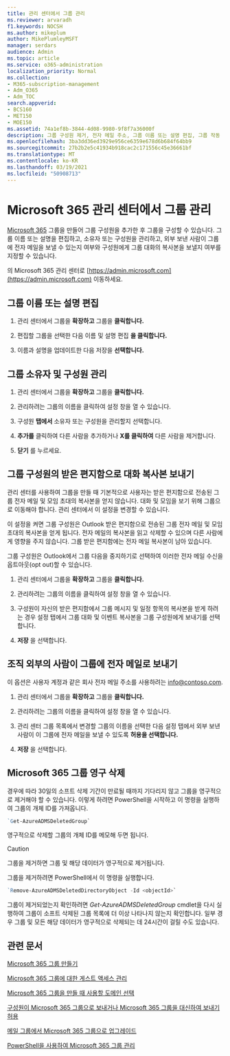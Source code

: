 ```yaml
---
title: 관리 센터에서 그룹 관리
ms.reviewer: arvaradh
f1.keywords: NOCSH
ms.author: mikeplum
author: MikePlumleyMSFT
manager: serdars
audience: Admin
ms.topic: article
ms.service: o365-administration
localization_priority: Normal
ms.collection:
- M365-subscription-management
- Adm_O365
- Adm_TOC
search.appverid:
- BCS160
- MET150
- MOE150
ms.assetid: 74a1ef8b-3844-4d08-9980-9f8f7a36000f
description: 그룹 구성원 제거, 전자 메일 주소, 그룹 이름 또는 설명 편집, 그룹 작동 방식 사용자 지정 등 Microsoft 365 그룹을 관리하는 방법을 학습합니다.
ms.openlocfilehash: 3ba3dd36ed3929e956ce6359e678d6b684f64bb9
ms.sourcegitcommit: 27b2b2e5c41934b918cac2c171556c45e36661bf
ms.translationtype: MT
ms.contentlocale: ko-KR
ms.lasthandoff: 03/19/2021
ms.locfileid: "50908713"
---
```

# <a name="manage-a-group-in-the-microsoft-365-admin-center"></a>Microsoft 365 관리 센터에서 그룹 관리

[Microsoft 365](create-groups.md) 그룹을 만들어 그룹 구성원을 추가한 후 그룹을 구성할 수 있습니다. 그룹 이름 또는 설명을 편집하고, 소유자 또는 구성원을 관리하고, 외부 보낸 사람이 그룹에 전자 메일을 보낼 수 있는지 여부와 구성원에게 그룹 대화의 복사본을 보낼지 여부를 지정할 수 있습니다.

의 Microsoft 365 관리 센터로 [https://admin.microsoft.com](https://admin.microsoft.com) 이동하세요.

## <a name="edit-the-group-name-or-description"></a>그룹 이름 또는 설명 편집

1. 관리 센터에서 그룹을 **확장하고** 그룹을 **클릭합니다.**

2. 편집할 그룹을 선택한 다음 이름 및 설명 편집 **을 클릭합니다.**

3. 이름과 설명을 업데이트한 다음 저장을 **선택합니다.**

## <a name="manage-group-owners-and-members"></a>그룹 소유자 및 구성원 관리

1. 관리 센터에서 그룹을 **확장하고** 그룹을 **클릭합니다.**

2. 관리하려는 그룹의 이름을 클릭하여 설정 창을 열 수 있습니다.

3. 구성원 **탭에서** 소유자 또는 구성원을 관리할지 선택합니다.

4. **추가를** 클릭하여 다른 사람을 추가하거나 **X를 클릭하여** 다른 사람을 제거합니다.

5. **닫기** 를 누르세요.

## <a name="send-copies-of-conversations-to-group-members-inboxes"></a>그룹 구성원의 받은 편지함으로 대화 복사본 보내기
  
관리 센터를 사용하여 그룹을 만들 때 기본적으로 사용자는 받은 편지함으로 전송된 그룹 전자 메일 및 모임 초대의 복사본을 얻지 않습니다. 대화 및 모임을 보기 위해 그룹으로 이동해야 합니다. 관리 센터에서 이 설정을 변경할 수 있습니다.

이 설정을 켜면 그룹 구성원은 Outlook 받은 편지함으로 전송된 그룹 전자 메일 및 모임 초대의 복사본을 얻게 됩니다. 전자 메일의 복사본을 읽고 삭제할 수 있으며 다른 사람에게 영향을 주지 않습니다. 그룹 받은 편지함에는 전자 메일 복사본이 남아 있습니다.

그룹 구성원은 Outlook에서 그룹 다음을 중지하기로 선택하여 이러한 전자 메일 수신을 옵트아웃(opt out)할 수 있습니다.

1. 관리 센터에서 그룹을 **확장하고** 그룹을 **클릭합니다.**

2. 관리하려는 그룹의 이름을 클릭하여 설정 창을 열 수 있습니다.

3. 구성원이  자신의 받은  편지함에서 그룹 메시지 및 일정 항목의 복사본을 받게 하려는 경우 설정 탭에서 그룹 대화 및 이벤트 복사본을 그룹 구성원에게 보내기를 선택합니다.

4. **저장** 을 선택합니다.

## <a name="let-people-outside-the-organization-email-the-group"></a>조직 외부의 사람이 그룹에 전자 메일로 보내기

이 옵션은 사용자 계정과 같은 회사 전자 메일 주소를 사용하려는 info@contoso.com.
 
1. 관리 센터에서 그룹을 **확장하고** 그룹을 **클릭합니다.**

2. 관리하려는 그룹의 이름을 클릭하여 설정 창을 열 수 있습니다.

3. 관리 센터 그룹 목록에서 변경할 그룹의 이름을 선택한 다음 설정 탭에서 외부 보낸 사람이 이 그룹에 전자 메일을 보낼 수 있도록 **허용을 선택합니다.** 
    
4. **저장** 을 선택합니다.

## <a name="permanently-delete-a-microsoft-365-group"></a>Microsoft 365 그룹 영구 삭제

경우에 따라 30일의 소프트 삭제 기간이 만료될 때까지 기다리지 않고 그룹을 영구적으로 제거해야 할 수 있습니다. 이렇게 하려면 PowerShell을 시작하고 이 명령을 실행하여 그룹의 개체 ID를 가져옵니다.
 
 ```powershell
`Get-AzureADMSDeletedGroup`
```

영구적으로 삭제할 그룹의 개체 ID를 메모해 두면 됩니다.
  
> [!CAUTION]
> 그룹을 제거하면 그룹 및 해당 데이터가 영구적으로 제거됩니다. 
  
그룹을 제거하려면 PowerShell에서 이 명령을 실행합니다.

```powershell
`Remove-AzureADMSDeletedDirectoryObject -Id <objectId>`
```

그룹이 제거되었는지 확인하려면  *Get-AzureADMSDeletedGroup*  cmdlet을 다시 실행하여 그룹이 소프트 삭제된 그룹 목록에 더 이상 나타나지 않는지 확인합니다. 일부 경우 그룹 및 모든 해당 데이터가 영구적으로 삭제되는 데 24시간이 걸릴 수도 있습니다. 
  
## <a name="related-articles"></a>관련 문서

[Microsoft 365 그룹 만들기](create-groups.md)

[Microsoft 365 그룹에 대한 게스트 액세스 관리](https://support.microsoft.com/office/bfc7a840-868f-4fd6-a390-f347bf51aff6)

[Microsoft 365 그룹을 만들 때 사용할 도메인 선택](../../solutions/choose-domain-to-create-groups.md)

[구성원이 Microsoft 365 그룹으로 보내거나 Microsoft 365 그룹을 대신하여 보내기 허용](../../solutions/allow-members-to-send-as-or-send-on-behalf-of-group.md)

[메일 그룹에서 Microsoft 365 그룹으로 업그레이드](../manage/upgrade-distribution-lists.md)

[PowerShell을 사용하여 Microsoft 365 그룹 관리](../../enterprise/manage-microsoft-365-groups-with-powershell.md)